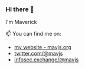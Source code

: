 ### Hi there 👋
I'm Maverick

📫 You can find me on:
   * [my website - mavjs.org](https://www.mavjs.org/)
   * [twitter.com/@mavjs](https://twitter.com/mavjs)
   * [infosec.exchange/@mavjs](https://infosec.exchange/@mavjs)
<!--, and ...

- 🌱 I’m currently learning ...
    * about pentestration testing by working on the [Offensive Security Penetration With Kali Linux training](https://www.offensive-security.com/pwk-oscp/) lab.
- 👯 I’m looking to collaborate on ...
    * (beginner) bug bounty hunting
    * creating small CTF challenges
    * threat detection use case/tools development
- 🤔 I’m looking for help with ...
    * hands-on fuzzing
    * red team-ing
    * security research
- 💬 Ask me about ...
    * threat detection use case creation
    * JIRA workflow for threat detection/hunting
    * Splunk / Elastic
- 📫 How to reach me: ...
    * [twitter.com/@mavjs](https://twitter.com/mavjs)
    * [Wire ID](https://wire.com/en/): mavjs
- 😄 Pronouns: ...
    * he/him
- ⚡ Fun fact: ...
    * I've done 4-5 movie marathon sessions of **The Lord of The Rings** (_extendend version_) in one go. :rofl:
    * I've eaten a **mega** [kapsalon](https://en.wikipedia.org/wiki/Kapsalon) once! -->
<!--
**mavjs/mavjs** is a ✨ _special_ ✨ repository because its `README.md` (this file) appears on your GitHub profile.

Here are some ideas to get you started:

- 🔭 I’m currently working on ...
- 🌱 I’m currently learning ...
- 👯 I’m looking to collaborate on ...
- 🤔 I’m looking for help with ...
- 💬 Ask me about ...
- 📫 How to reach me: ...
- 😄 Pronouns: ...
- ⚡ Fun fact: ...
-->
